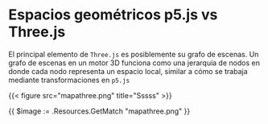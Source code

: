 # Espacios geométricos p5.js vs Three.js
El principal elemento de `Three.js` es posiblemente su grafo de escenas. Un grafo de escenas en un motor 3D funciona como una jerarquía de nodos en donde cada nodo representa un espacio local, similar a cómo se trabaja mediante transformaciones en `p5.js`

{{< figure src="mapathree.png" title="Sssss" >}}

{{ $image := .Resources.GetMatch "mapathree.png" }}
